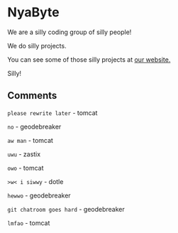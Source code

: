 # NyaByte

We are a silly coding group of silly people!

We do silly projects.

You can see some of those silly projects at [our website.](https://nyabyte.dev/)

Silly!

## Comments

`please rewrite later` - tomcat

`no` - geodebreaker

`aw man` - tomcat

`uwu` - zastix

`owo` - tomcat

`>w< i siwwy` - dotle

`hewwo` - geodebreaker

`git chatroom goes hard` - geodebreaker

`lmfao` - tomcat